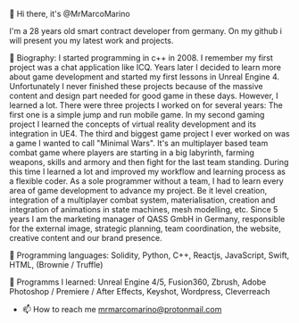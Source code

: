 👋 Hi there, it's @MrMarcoMarino

I'm a 28 years old smart contract developer from germany. On my github i will present you my latest work and projects.

👀 Biography: 
I started programming in c++ in 2008. I remember my first project was a chat application like ICQ. Years later I decided to learn more about game development and started my first lessons in Unreal Engine 4. Unfortunately I never finished these projects because of the massive content and design part needed for good game in these days. However, I learned a lot. There were three projects I worked on for several years: The first one is a simple jump and run mobile game. In my second gaming project I learned the concepts of virtual reality development and its integration in UE4. The third and biggest game project I ever worked on was a game I wanted to call "Minimal Wars". It's an multiplayer based team combat game where players are starting in a big labyrinth, farming weapons, skills and armory and then fight for the last team standing. During this time I learned a lot and improved my workflow and learning process as a flexible coder. As a sole programmer without a team, I had to learn every area of game development to advance my project. Be it level creation, integration of a multiplayer combat system, materialisation, creation and integration of animations in state machines, mesh modelling, etc.
Since 5 years I am the marketing manager of QASS GmbH in Germany, responsible for the external image, strategic planning, team coordination, the website, creative content and our brand presence. 


🌱 Programming languages: Solidity, Python, C++, Reactjs, JavaScript, Swift, HTML, (Brownie / Truffle)
 
💞️ Programms I learned: Unreal Engine 4/5, Fusion360, Zbrush, Adobe Photoshop / Premiere / After Effects, Keyshot, Wordpress, Cleverreach

- 📫 How to reach me mrmarcomarino@protonmail.com

<!---
MrMarcoMarino/MrMarcoMarino is a ✨ special ✨ repository because its `README.md` (this file) appears on your GitHub profile.
You can click the Preview link to take a look at your changes.
--->
